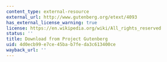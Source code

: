 ```yaml
---
content_type: external-resource
external_url: http://www.gutenberg.org/etext/4093
has_external_license_warning: true
license: https://en.wikipedia.org/wiki/All_rights_reserved
status: ''
title: Download from Project Gutenberg
uid: 4d0ecb99-e7ce-45ba-b7fe-da3c613400ce
wayback_url: ''
---
```

